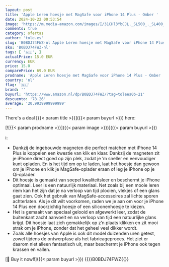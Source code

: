 ```yaml
---
layout: post
title: 'Apple Leren hoesje met MagSafe voor iPhone 14 Plus - Omber '
date: 2024-10-22 00:53:54
image: 'https://m.media-amazon.com/images/I/31CHl3YbCJL._SL500_._SL400_.jpg'
comments: true
category: ofertas
author: 'tole.es'
slug: 'B0BDJ74FWZ-nl Apple Leren hoesje met MagSafe voor iPhone 14 Plus - Omber'
sku: 'B0BDJ74FWZ-nl'
tags: [ '🇳🇱', ]
actualPrice: 15.0 EUR
currency: EUR
price: 15.0
comparePrice: 69.0 EUR
prodname: 'Apple Leren hoesje met MagSafe voor iPhone 14 Plus - Omber '
country: 'nl'
flag: '🇳🇱'
brand: ''
buyurl: 'https://www.amazon.nl/dp/B0BDJ74FWZ/?tag=tolees0b-21'
descuento: '78.26'
average: '20.9939999999999'
---
```


There's a deal [{{< param title >}}]({{< param buyurl >}})  here:

[![{{< param prodname >}}]({{< param image >}})]({{< param buyurl >}})

ℹ️:

- Dankzij de ingebouwde magneten die perfect matchen met iPhone 14 Plus is koppelen een kwestie van klik en klaar. Dankzij de magneten zit je iPhone direct goed op zijn plek, zodat je ’m sneller en eenvoudiger kunt opladen. En is het tijd om op te laden, laat het hoesje dan gewoon om je iPhone en klik je MagSafe-oplader eraan of leg je iPhone op je Qi‑oplader.
- Dit hoesje is gemaakt van soepel kwaliteitsleer en beschermt je iPhone optimaal. Leer is een natuurlijk materiaal. Net zoals bij een mooie leren riem kan het zijn dat je na verloop van tijd plooien, vlekjes of een glans gaat zien. Ook het gebruik van MagSafe-accessoires zal lichte sporen achterlaten. Als je dit wilt voorkomen, raden we je aan om voor je iPhone 14 Plus een doorzichtig hoesje of een siliconenhoesje te kiezen.
- Het is gemaakt van speciaal gelooid en afgewerkt leer, zodat de buitenkant zacht aanvoelt en na verloop van tijd een natuurlijke glans krijgt. Dit hoesje laat zich gemakkelijk op z’n plaats klikken en zit mooi strak om je iPhone, zonder dat het geheel veel dikker wordt.
- Zoals alle hoesjes van Apple is ook dit model duizenden uren getest, zowel tijdens de ontwerpfase als het fabricageproces. Het ziet er daarom niet alleen fantastisch uit, maar beschermt je iPhone ook tegen krassen en vallen.

[🛒 Buy it now!!]({{< param buyurl >}})
{{<world>}}B0BDJ74FWZ{{</world>}}
